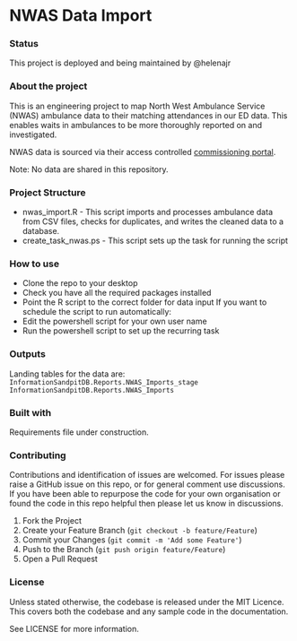 # NWAS Data Import

### Status
This project is deployed and being maintained by @helenajr

### About the project
This is an engineering project to map North West Ambulance Service (NWAS) ambulance data to their matching attendances in our ED data. This enables waits in ambulances to be more thoroughly reported on and investigated.

NWAS data is sourced via their access controlled [commissioning portal](https://nwasnhstrust.sharepoint.com/sites/NWASCommissionerPortal/SitePages/Home).

Note: No data are shared in this repository.

### Project Structure

* nwas_import.R - This script imports and processes ambulance data from CSV files, checks for duplicates, and writes the cleaned data to a database.
* create_task_nwas.ps - This script sets up the task for running the script

### How to use
* Clone the repo to your desktop
* Check you have all the required packages installed
* Point the R script to the correct folder for data input
If you want to schedule the script to run automatically:
* Edit the powershell script for your own user name
* Run the powershell script to set up the recurring task

### Outputs
Landing tables for the data are:
`InformationSandpitDB.Reports.NWAS_Imports_stage`
`InformationSandpitDB.Reports.NWAS_Imports`

### Built with
Requirements file under construction.

### Contributing
Contributions and identification of issues are welcomed. For issues please raise a GitHub issue on this repo, or for general comment use discussions.
If you have been able to repurpose the code for your own organisation or found the code in this repo helpful then please let us know in discussions.

1. Fork the Project
2. Create your Feature Branch (`git checkout -b feature/Feature`)
3. Commit your Changes (`git commit -m 'Add some Feature'`)
4. Push to the Branch (`git push origin feature/Feature`)
5. Open a Pull Request

### License
Unless stated otherwise, the codebase is released under the MIT Licence. This covers both the codebase and any sample code in the documentation.

See LICENSE for more information.
